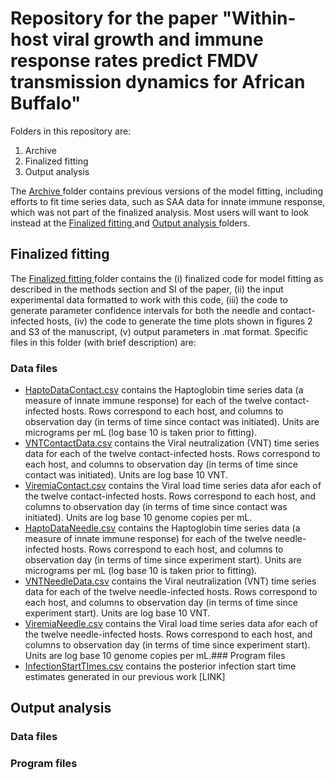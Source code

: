 # Repository for the paper "Within-host viral growth and immune response rates predict FMDV transmission dynamics for African Buffalo"

Folders in this repository are: <br />
  1. Archive
  2. Finalized fitting
  3. Output analysis 

The <ins> Archive </ins> folder contains previous versions of the model fitting, including efforts to fit time series data, such as SAA data for innate immune response, which was not part of the finalized analysis.  Most users will want to look instead at the <ins> Finalized fitting </ins> and <ins> Output analysis </ins> folders.

## Finalized fitting
The <ins> Finalized fitting </ins> folder contains the (i) finalized code for model fitting as described in the methods section and SI of the paper, (ii) the input experimental data formatted to work with this code, (iii) the code to generate parameter confidence intervals for both the needle and contact-infected hosts, (iv) the code to generate the time plots shown in figures 2 and S3 of the manuscript, (v) output parameters in .mat format.  Specific files in this folder (with brief description) are:

### Data files
- <ins>HaptoDataContact.csv</ins> contains the Haptoglobin time series data (a measure of innate immune response) for each of the twelve contact-infected hosts.  Rows correspond to each host, and columns to observation day (in terms of time since contact was initiated).  Units are micrograms per mL (log base 10 is taken prior to fitting).
- <ins>VNTContactData.csv</ins> contains the Viral neutralization (VNT) time series data for each of the twelve contact-infected hosts.  Rows correspond to each host, and columns to observation day (in terms of time since contact was initiated).  Units are log base 10 VNT.
- <ins>ViremiaContact.csv</ins> contains the Viral load time series data afor each of the twelve contact-infected hosts.  Rows correspond to each host, and columns to observation day (in terms of time since contact was initiated).  Units are log base 10 genome copies per mL.
- <ins>HaptoDataNeedle.csv</ins> contains the Haptoglobin time series data (a measure of innate immune response) for each of the twelve needle-infected hosts.  Rows correspond to each host, and columns to observation day (in terms of time since experiment start).  Units are micrograms per mL (log base 10 is taken prior to fitting).
- <ins>VNTNeedleData.csv</ins> contains the Viral neutralization (VNT) time series data for each of the twelve needle-infected hosts.  Rows correspond to each host, and columns to observation day (in terms of time since experiment start).  Units are log base 10 VNT.
- <ins>ViremiaNeedle.csv</ins> contains the Viral load time series data afor each of the twelve needle-infected hosts.  Rows correspond to each host, and columns to observation day (in terms of time since experiment start).  Units are log base 10 genome copies per mL.### Program files
- <ins>InfectionStartTImes.csv</ins> contains the posterior infection start time estimates generated in our previous work [LINK]

## Output analysis

### Data files

### Program files

